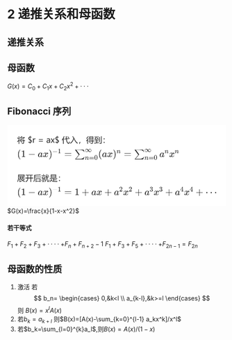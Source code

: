 # 2 递推关系和母函数
## 递推关系
## 母函数
$G(x) = C_0 + C_1 x+C_2 x^2+···$
## Fibonacci 序列
![alt text](image.png)
$G(x)=\frac{x}{1-x-x^2}$
#### 若干等式
$F_1+F_2+F_3+····+F_n + F_{n+2} -1$
$F_1+F_3+F_5+····+F_{2n-1} = F_{2n}$


## 母函数的性质
1. 激活
若 
$$
b_n= 
\begin{cases}
0,&k<l \\
a_{k-l},&k>=l
\end{cases}
$$
则 $B(x)= x^l A(x)$
2. 若$b_k =a_{k+l}$ 则$B(x)=[A(x)-\sum_{k=0}^{l-1} a_kx^k]/x^l$
3. 若$b_k=\sum_{l=0}^{k}a_l$,则$B(x)=A(x)/(1-x)$